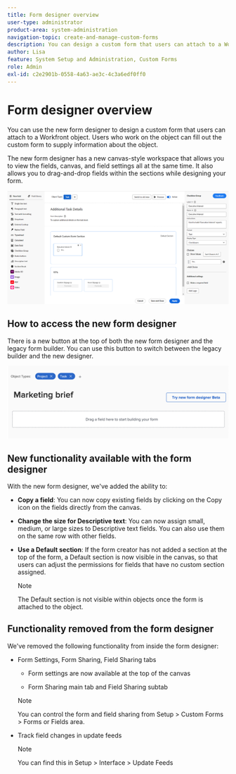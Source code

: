 ```yaml
---
title: Form designer overview
user-type: administrator
product-area: system-administration
navigation-topic: create-and-manage-custom-forms
description: You can design a custom form that users can attach to a Workfront object. Users who work on the object can fill out the custom form to supply information about the object.
author: Lisa
feature: System Setup and Administration, Custom Forms
role: Admin
exl-id: c2e2901b-0558-4a63-ae3c-4c3a6edf0ff0
---
```

# Form designer overview

You can use the new form designer to design a custom form that users can attach to a Workfront object. Users who work on the object can fill out the custom form to supply information about the object.

The new form designer has a new canvas-style workspace that allows you to view the fields, canvas, and field settings all at the same time. It also allows you to drag-and-drop fields within the sections while designing your form.

![Sample form designer](assets/form-designer-example.png)

## How to access the new form designer

There is a new button at the top of both the new form designer and the legacy form builder. You can use this button to switch between the legacy builder and the new designer.

![Switch to new form designer](assets/switch-views.png)

## New functionality available with the form designer

With the new form designer, we've added the ability to:

* **Copy a field**: You can now copy existing fields by clicking on the Copy icon on the fields directly from the canvas.

* **Change the size for Descriptive text**: You can now assign small, medium, or large sizes to Descriptive text fields. You can also use them on the same row with other fields.

* **Use a Default section**: If the form creator has not added a section at the top of the form, a Default section is now visible in the canvas, so that users can adjust the permissions for fields that have no custom section assigned.

    >[!NOTE]
    >
    >The Default section is not visible within objects once the form is attached to the object.

## Functionality removed from the form designer

We've removed the following functionality from inside the form designer:

* Form Settings, Form Sharing, Field Sharing tabs

    * Form settings are now available at the top of the canvas

    * Form Sharing main tab and Field Sharing subtab

    >[!NOTE]
    >
    >You can control the form and field sharing from Setup > Custom Forms > Forms or Fields area.

* Track field changes in update feeds

    >[!NOTE]
    >
    >You can find this in Setup > Interface > Update Feeds
